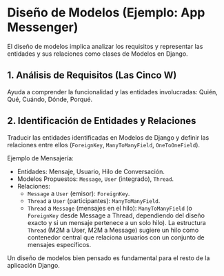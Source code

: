 # Diseño de Modelos (Ejemplo: App Messenger)

El diseño de modelos implica analizar los requisitos y representar las entidades y sus relaciones como clases de Modelos en Django.

## 1. Análisis de Requisitos (Las Cinco W)

Ayuda a comprender la funcionalidad y las entidades involucradas: Quién, Qué, Cuándo, Dónde, Porqué.

## 2. Identificación de Entidades y Relaciones

Traducir las entidades identificadas en Modelos de Django y definir las relaciones entre ellos (`ForeignKey`, `ManyToManyField`, `OneToOneField`).

Ejemplo de Mensajería:
* Entidades: Mensaje, Usuario, Hilo de Conversación.
* Modelos Propuestos: `Message`, `User` (integrado), `Thread`.
* Relaciones:
    * `Message` a `User` (emisor): `ForeignKey`.
    * `Thread` a `User` (participantes): `ManyToManyField`.
    * `Thread` a `Message` (mensajes en el hilo): `ManyToManyField` (o `ForeignKey` desde Message a Thread, dependiendo del diseño exacto y si un mensaje pertenece a un solo hilo). La estructura `Thread` (M2M a User, M2M a Message) sugiere un hilo como contenedor central que relaciona usuarios con un conjunto de mensajes específicos.

Un diseño de modelos bien pensado es fundamental para el resto de la aplicación Django.
